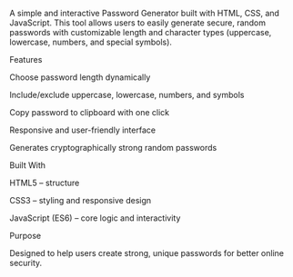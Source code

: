 A simple and interactive Password Generator built with HTML, CSS, and JavaScript. This tool allows users to easily generate secure, random passwords with customizable length and character types (uppercase, lowercase, numbers, and special symbols).

Features

Choose password length dynamically

Include/exclude uppercase, lowercase, numbers, and symbols

Copy password to clipboard with one click

Responsive and user-friendly interface

Generates cryptographically strong random passwords

Built With

HTML5 – structure

CSS3 – styling and responsive design

JavaScript (ES6) – core logic and interactivity

Purpose

Designed to help users create strong, unique passwords for better online security.
